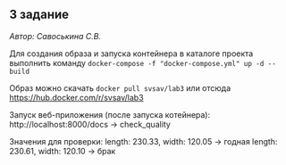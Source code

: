 ## 3 задание
*Автор: Савоськина С.В.*

Для создания образа и запуска контейнера в каталоге проекта выполнить команду
`docker-compose -f "docker-compose.yml" up -d --build `

Образ можно скачать
`docker pull svsav/lab3`
или отсюда
https://hub.docker.com/r/svsav/lab3

Запуск веб-приложения (после запуска котейнера):
http://localhost:8000/docs -> check_quality

Значения для проверки:
length: 230.33, width: 120.05 -> годная
length: 230.61, width: 120.10 -> брак

